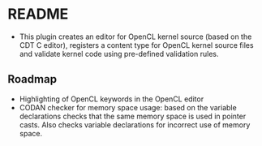 # README #

* This plugin creates an editor for OpenCL kernel source (based on the CDT C editor),
  registers a content type for OpenCL kernel source files and validate kernel code using pre-defined validation rules.

## Roadmap ##
* Highlighting of OpenCL keywords in the OpenCL editor
* CODAN checker for memory space usage: based on the variable declarations checks that the same memory space is used in pointer casts. Also checks variable declarations for incorrect use of memory space.